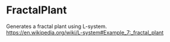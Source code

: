 # FractalPlant
Generates a fractal plant using L-system.  
https://en.wikipedia.org/wiki/L-system#Example_7:_fractal_plant
